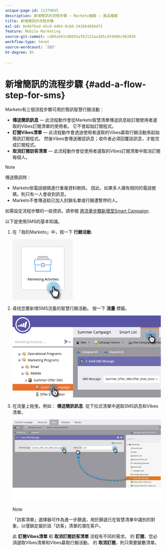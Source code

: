```yaml
---
unique-page-id: 11379045
description: 新增簡訊的流程步驟 — Marketo檔案 — 產品檔案
title: 新增簡訊的流程步驟
exl-id: 8e96f6ad-43c9-4d64-8cb6-241664956d72
feature: Mobile Marketing
source-git-commit: cd09ad43c08855af63131aa385c4fd406c963926
workflow-type: tm+mt
source-wordcount: '283'
ht-degree: 0%

---
```


# 新增簡訊的流程步驟 {#add-a-flow-step-for-sms}

Marketo有三個流程步驟可用於簡訊智慧行銷活動：

* **傳送簡訊訊息**  — 此流程動作會從Marketo智慧清單傳送訊息給訂閱使用者選取的Vibes訂閱清單的使用者。 它不會起始訂閱程式。
* **訂閱Vibes清單**  — 此流程動作會透過使用者選取的Vibes贏取行銷活動來起始簡訊訂閱程式。 然後Vibes會傳送確認訊息；收件者必須回覆該訊息，才能完成訂閱程式。
* **取消訂閱訪客清單**  — 此流程動作會從使用者選取的Vibes訂閱清單中取消訂閱每個人。

>[!NOTE]
>
>傳送簡訊時：
>
>* Marketo依電話號碼進行重複資料刪除。 因此，如果多人擁有相同的電話號碼，則只有一人會收到訊息。
>* Marketo不會傳送給已加入封鎖名單或行銷遭暫停的人。

如需設定流程步驟的一般資訊，請參閱 [將流量步驟新增至Smart Campaign](/help/marketo/product-docs/core-marketo-concepts/smart-campaigns/flow-actions/add-a-flow-step-to-a-smart-campaign.md).

以下是使用SMS的基本知識。

1. 在「我的Marketo」中，按一下 **行銷活動**.

   ![](assets/add-a-flow-step-for-sms-1.png)

1. 尋找您要新增SMS流量的智慧行銷活動。 按一下 **流量** 標籤。

   ![](assets/image2016-7-28-11-3a43-3a41.png)

1. 在流量上拖曳，例如： **傳送簡訊訊息**. 從下拉式清單中選取SMS訊息和Vibes清單。

   ![](assets/send-sms-message-hands.jpg)

   >[!NOTE]
   >
   >「訪客清單」選擇器可作為進一步篩選，用於篩選已在智慧清單中識別的對象，以僅鎖定屬於該「訪客」清單的潛在客戶。
   >
   >此 **訂閱Vibes清單** 和 **取消訂閱訪客清單** 流程有不同的需求。 的 **訂閱**，您必須選取Vibes清單和Vibes贏取行銷活動。 的 **取消訂閱**，則只需要變數清單。
